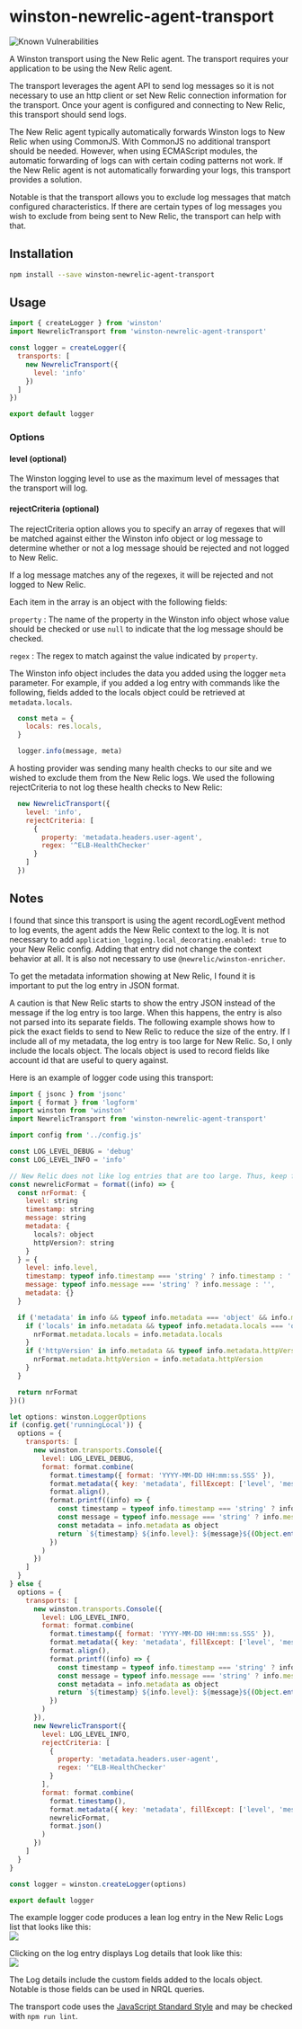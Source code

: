# winston-newrelic-agent-transport

![Known Vulnerabilities](https://snyk.io/test/github/kimnetics/winston-newrelic-agent-transport/badge.svg)

A Winston transport using the New Relic agent. The transport requires your application to be using the New Relic agent.

The transport leverages the agent API to send log messages so it is not necessary to use an http client or set New Relic connection information for the transport. Once your agent is configured and connecting to New Relic, this transport should send logs.

The New Relic agent typically automatically forwards Winston logs to New Relic when using CommonJS. With CommonJS no additional transport should be needed. However, when using ECMAScript modules, the automatic forwarding of logs can with certain coding patterns not work. If the New Relic agent is not automatically forwarding your logs, this transport provides a solution.

Notable is that the transport allows you to exclude log messages that match configured characteristics. If there are certain types of log messages you wish to exclude from being sent to New Relic, the transport can help with that.

## Installation

```sh
npm install --save winston-newrelic-agent-transport
```

## Usage

```javascript
import { createLogger } from 'winston'
import NewrelicTransport from 'winston-newrelic-agent-transport'

const logger = createLogger({
  transports: [
    new NewrelicTransport({
      level: 'info'
    })
  ]
})

export default logger
```

### Options

#### level (optional)

The Winston logging level to use as the maximum level of messages that the transport will log.

#### rejectCriteria (optional)

The rejectCriteria option allows you to specify an array of regexes that will be matched against either the Winston info object or log message to determine whether or not a log message should be rejected and not logged to New Relic.

If a log message matches any of the regexes, it will be rejected and not logged to New Relic.

Each item in the array is an object with the following fields:

`property`
: The name of the property in the Winston info object whose value should be checked or use `null` to indicate that the log message should be checked.

`regex`
: The regex to match against the value indicated by `property`.

The Winston info object includes the data you added using the logger `meta` parameter. For example, if you added a log entry with commands like the following, fields added to the locals object could be retrieved at `metadata.locals`.

```javascript
  const meta = {
    locals: res.locals,
  }

  logger.info(message, meta)
```

A hosting provider was sending many health checks to our site and we wished to exclude them from the New Relic logs. We used the following rejectCriteria to not log these health checks to New Relic:

```javascript
  new NewrelicTransport({
    level: 'info',
    rejectCriteria: [
      {
        property: 'metadata.headers.user-agent',
        regex: '^ELB-HealthChecker'
      }
    ]
  })
```

## Notes

I found that since this transport is using the agent recordLogEvent method to log events, the agent adds the New Relic context to the log. It is not necessary to add `application_logging.local_decorating.enabled: true` to your New Relic config. Adding that entry did not change the context behavior at all. It is also not necessary to use `@newrelic/winston-enricher`.

To get the metadata information showing at New Relic, I found it is important to put the log entry in JSON format.

A caution is that New Relic starts to show the entry JSON instead of the message if the log entry is too large. When this happens, the entry is also not parsed into its separate fields. The following example shows how to pick the exact fields to send to New Relic to reduce the size of the entry. If I include all of my metadata, the log entry is too large for New Relic. So, I only include the locals object. The locals object is used to record fields like account id that are useful to query against.

Here is an example of logger code using this transport:

```javascript
import { jsonc } from 'jsonc'
import { format } from 'logform'
import winston from 'winston'
import NewrelicTransport from 'winston-newrelic-agent-transport'

import config from '../config.js'

const LOG_LEVEL_DEBUG = 'debug'
const LOG_LEVEL_INFO = 'info'

// New Relic does not like log entries that are too large. Thus, keep fields to a minimum.
const newrelicFormat = format((info) => {
  const nrFormat: {
    level: string
    timestamp: string
    message: string
    metadata: {
      locals?: object
      httpVersion?: string
    }
  } = {
    level: info.level,
    timestamp: typeof info.timestamp === 'string' ? info.timestamp : '',
    message: typeof info.message === 'string' ? info.message : '',
    metadata: {}
  }

  if ('metadata' in info && typeof info.metadata === 'object' && info.metadata !== null) {
    if ('locals' in info.metadata && typeof info.metadata.locals === 'object' && info.metadata.locals !== null) {
      nrFormat.metadata.locals = info.metadata.locals
    }
    if ('httpVersion' in info.metadata && typeof info.metadata.httpVersion === 'string') {
      nrFormat.metadata.httpVersion = info.metadata.httpVersion
    }
  }

  return nrFormat
})()

let options: winston.LoggerOptions
if (config.get('runningLocal')) {
  options = {
    transports: [
      new winston.transports.Console({
        level: LOG_LEVEL_DEBUG,
        format: format.combine(
          format.timestamp({ format: 'YYYY-MM-DD HH:mm:ss.SSS' }),
          format.metadata({ key: 'metadata', fillExcept: ['level', 'message', 'timestamp'] }),
          format.align(),
          format.printf((info) => {
            const timestamp = typeof info.timestamp === 'string' ? info.timestamp : ''
            const message = typeof info.message === 'string' ? info.message : ''
            const metadata = info.metadata as object
            return `${timestamp} ${info.level}: ${message}${(Object.entries(metadata).length > 0) ? ' | ' + jsonc.stringify(info.metadata) : ''}`
          })
        )
      })
    ]
  }
} else {
  options = {
    transports: [
      new winston.transports.Console({
        level: LOG_LEVEL_INFO,
        format: format.combine(
          format.timestamp({ format: 'YYYY-MM-DD HH:mm:ss.SSS' }),
          format.metadata({ key: 'metadata', fillExcept: ['level', 'message', 'timestamp'] }),
          format.align(),
          format.printf((info) => {
            const timestamp = typeof info.timestamp === 'string' ? info.timestamp : ''
            const message = typeof info.message === 'string' ? info.message : ''
            const metadata = info.metadata as object
            return `${timestamp} ${info.level}: ${message}${(Object.entries(metadata).length > 0) ? ' | ' + jsonc.stringify(info.metadata) : ''}`
          })
        )
      }),
      new NewrelicTransport({
        level: LOG_LEVEL_INFO,
        rejectCriteria: [
          {
            property: 'metadata.headers.user-agent',
            regex: '^ELB-HealthChecker'
          }
        ],
        format: format.combine(
          format.timestamp(),
          format.metadata({ key: 'metadata', fillExcept: ['level', 'message', 'timestamp'] }),
          newrelicFormat,
          format.json()
        )
      })
    ]
  }
}

const logger = winston.createLogger(options)

export default logger
```

The example logger code produces a lean log entry in the New Relic Logs list that looks like this:
</br>
<img src="README-log-entry.png">

Clicking on the log entry displays Log details that look like this:
</br>
<img src="README-log-details.png">

The Log details include the custom fields added to the locals object. Notable is those fields can be used in NRQL queries.

The transport code uses the [JavaScript Standard Style](https://standardjs.com) and may be checked with `npm run lint`.
